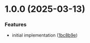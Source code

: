 # 1.0.0 (2025-03-13)


### Features

* initial implementation ([1bc8b9e](https://github.com/cduggan-reapit/test-helpers/commit/1bc8b9e23998a939e368e7da89ded03767a27fe6))

